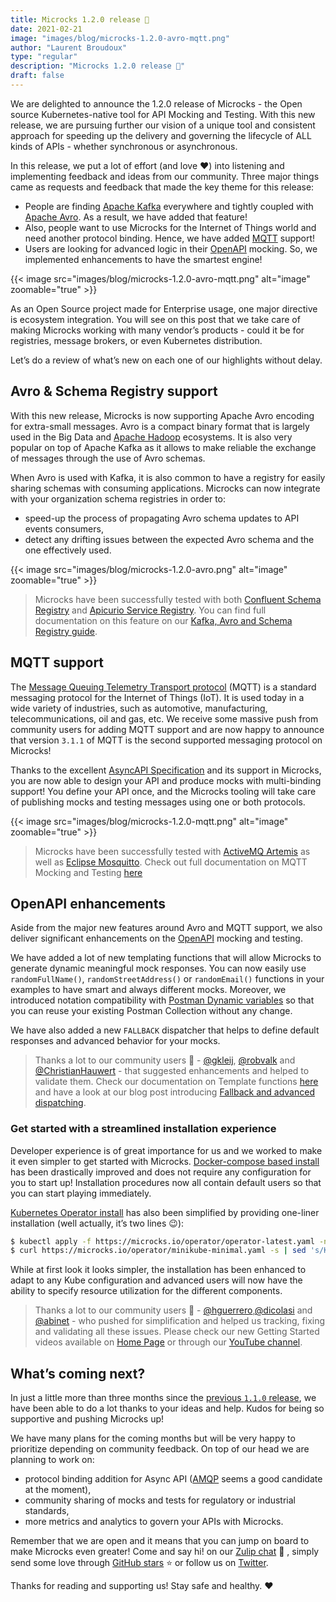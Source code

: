 ```yaml
---
title: Microcks 1.2.0 release 🚀
date: 2021-02-21
image: "images/blog/microcks-1.2.0-avro-mqtt.png"
author: "Laurent Broudoux"
type: "regular"
description: "Microcks 1.2.0 release 🚀"
draft: false
---
```


We are delighted to announce the 1.2.0 release of Microcks - the Open source Kubernetes-native tool for API Mocking and Testing. With this new release, we are pursuing further our vision of a unique tool and consistent approach for speeding up the delivery and governing the lifecycle of ALL kinds of APIs - whether synchronous or asynchronous.

In this release, we put a lot of effort (and love ❤️) into listening and implementing feedback and ideas from our community. Three major things came as requests and feedback that made the key theme for this release:

* People are finding [Apache Kafka](https://kafka.apache.org/) everywhere and tightly coupled with [Apache Avro](https://avro.apache.org/docs/current/). As a result, we have added that feature! 
* Also, people want to use Microcks for the Internet of Things world and need another protocol binding. Hence, we have added [MQTT](https://mqtt.org/) support! 
* Users are looking for advanced logic in their [OpenAPI](https://www.openapis.org/) mocking. So, we implemented enhancements to have the smartest engine!

{{< image src="images/blog/microcks-1.2.0-avro-mqtt.png" alt="image" zoomable="true" >}}

As an Open Source project made for Enterprise usage, one major directive is ecosystem integration. You will see on this post that we take care of making Microcks working with many vendor’s products - could it be for registries, message brokers, or even Kubernetes distribution.

Let’s do a review of what’s new on each one of our highlights without delay.

## Avro & Schema Registry support 

With this new release, Microcks is now supporting Apache Avro encoding for extra-small messages. Avro is a compact binary format that is largely used in the Big Data and [Apache Hadoop](https://hadoop.apache.org/) ecosystems. It is also very popular on top of Apache Kafka as it allows to make reliable the exchange of messages through the use of Avro schemas.

When Avro is used with Kafka, it is also common to have a registry for easily sharing schemas with consuming applications. Microcks can now integrate with your organization schema registries in order to:

* speed-up the process of propagating Avro schema updates to API events consumers,
* detect any drifting issues between the expected Avro schema and the one effectively used.

{{< image src="images/blog/microcks-1.2.0-avro.png" alt="image" zoomable="true" >}}

>  Microcks have been successfully tested with both [Confluent Schema Registry](https://github.com/confluentinc/schema-registry) and [Apicurio Service Registry](https://www.apicur.io/registry/). You can find full documentation on this feature on our [Kafka, Avro and Schema Registry guide](https://microcks.io/documentation/guides/avro-messaging/).

## MQTT support

The [Message Queuing Telemetry Transport protocol](https://mqtt.org/) (MQTT) is a standard messaging protocol for the Internet of Things (IoT). It is used today in a wide variety of industries, such as automotive, manufacturing, telecommunications, oil and gas, etc. We receive some massive push from community users for adding MQTT support and are now happy to announce that version `3.1.1` of MQTT is the second supported messaging protocol on Microcks!

Thanks to the excellent [AsyncAPI Specification](https://www.asyncapi.com/) and its support in Microcks, you are now able to design your API and produce mocks with multi-binding support! You define your API once, and the Microcks tooling will take care of publishing mocks and testing messages using one or both protocols.

{{< image src="images/blog/microcks-1.2.0-mqtt.png" alt="image" zoomable="true" >}}

> Microcks have been successfully tested with [ActiveMQ Artemis](https://activemq.apache.org/components/artemis/) as well as [Eclipse Mosquitto](https://mosquitto.org/). Check out full documentation on MQTT Mocking and Testing [here](https://microcks.io/documentation/guides/mqtt-support/)

## OpenAPI enhancements

Aside from the major new features around Avro and MQTT support, we also deliver significant enhancements on the [OpenAPI](https://www.openapis.org/) mocking and testing.

We have added a lot of new templating functions that will allow Microcks to generate dynamic meaningful mock responses. You can now easily use `randomFullName()`, `randomStreetAddress()` or `randomEmail()` functions in your examples to have smart and always different mocks. Moreover, we introduced notation compatibility with [Postman Dynamic variables](https://learning.postman.com/docs/writing-scripts/script-references/variables-list/) so that you can reuse your existing Postman Collection without any change.

We have also added a new `FALLBACK` dispatcher that helps to define default responses and advanced behavior for your mocks.

> Thanks a lot to our community users 🙏 - [@gkleij](https://github.com/gkleij), [@robvalk](https://github.com/robvalk) and [@ChristianHauwert](https://github.com/ChristianHauwert) - that suggested enhancements and helped to validate them. Check our documentation on Template functions [here](https://microcks.io/documentation/using/advanced/templates/#function-expressions) and have a look at our blog post introducing [Fallback and advanced dispatching](https://microcks.io/blog/advanced-dispatching-constraints/).


### Get started with a streamlined installation experience

Developer experience is of great importance for us and we worked to make it even simpler to get started with Microcks. [Docker-compose based install](../../documentation/installing/docker-compose) has been drastically improved and does not require any configuration for you to start up! Installation procedures now all contain default users so that you can start playing immediately. 

[Kubernetes Operator install](../../documentation/installing/operator) has also been simplified by providing one-liner installation (well actually, it’s two lines 😉):

```sh
$ kubectl apply -f https://microcks.io/operator/operator-latest.yaml -n microcks
$ curl https://microcks.io/operator/minikube-minimal.yaml -s | sed 's/KUBE_APPS_URL/'$(minikube ip)'.nip.io/g' | kubectl apply -n microcks -f -
```

While at first look it looks simpler, the installation has been enhanced to adapt to any Kube configuration and advanced users will now have the ability to specify resource utilization for the different components.

> Thanks a lot to our community users 🙏 - [@hguerrero](https://github.com/hguerrero),[@dicolasi](https://github.com/dicolasi) and [@abinet](https://github.com/abinet)  - who pushed for simplification and helped us tracking, fixing and validating all these issues. Please check our new Getting Started videos available on [Home Page](https://microcks.io) or through our [YouTube channel](https://www.youtube.com/channel/UCKlmXpav-DnliniEJ5FM52Q).

## What’s coming next?

In just a little more than three months since the [previous `1.1.0` release](https://microcks.io/blog/microcks-1.1.0-release/), we have been able to do a lot thanks to your ideas and help. Kudos for being so supportive and pushing Microcks up!

We have many plans for the coming months but will be very happy to prioritize depending on community feedback. On top of our head we are planning to work on:

* protocol binding addition for Async API ([AMQP](https://www.amqp.org/) seems a good candidate at the moment),
* community sharing of mocks and tests for regulatory or industrial standards,
* more metrics and analytics to govern your APIs with Microcks.

Remember that we are open and it means that you can jump on board to make Microcks even greater! Come and say hi! on our [Zulip chat](https://microcksio.zulipchat.com/) 🐙 , simply send some love through [GitHub stars]([https://github.com/microcks/microcks) ⭐️ or follow us on [Twitter]([https://twitter.com/microcksio).

Thanks for reading and supporting us! Stay safe and healthy. ❤️  